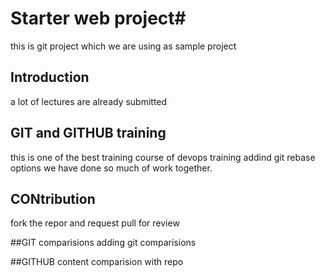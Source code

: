 # Starter web project#
this is git project which we are using as sample project


## Introduction
a lot of lectures are already submitted


## GIT and GITHUB training
this is one of the best training course of devops training
addind git rebase options we have done so much of work together.

## CONtribution
fork the repor and request pull for review

##GIT comparisions
adding git comparisions

##GITHUB content 
comparision with repo


